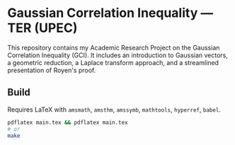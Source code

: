 # Gaussian Correlation Inequality — TER (UPEC)

This repository contains my Academic Research Project on the Gaussian Correlation Inequality (GCI).
It includes an introduction to Gaussian vectors, a geometric reduction, a Laplace transform approach,
and a streamlined presentation of Royen's proof.

## Build
Requires LaTeX with `amsmath`, `amsthm`, `amssymb`, `mathtools`, `hyperref`, `babel`.

```bash
pdflatex main.tex && pdflatex main.tex
# or
make
